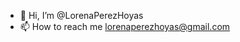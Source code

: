 - 👋 Hi, I’m @LorenaPerezHoyas
- 📫 How to reach me lorenaperezhoyas@gmail.com

<!---
LorenaPerezHoyas/LorenaPerezHoyas is a ✨ special ✨ repository because its `README.md` (this file) appears on your GitHub profile.
You can click the Preview link to take a look at your changes.
--->
